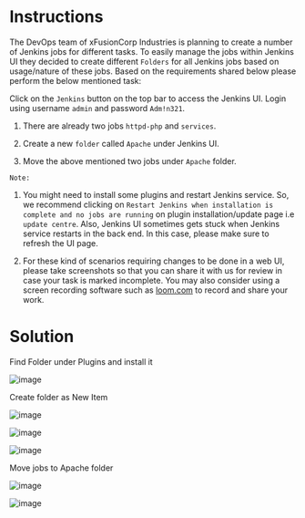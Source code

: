 # Instructions

The DevOps team of xFusionCorp Industries is planning to create a number of Jenkins jobs for different tasks. To easily manage the jobs within Jenkins UI they decided to create different `Folders` for all Jenkins jobs based on usage/nature of these jobs. Based on the requirements shared below please perform the below mentioned task:

Click on the `Jenkins` button on the top bar to access the Jenkins UI. Login using username `admin` and password `Adm!n321`.

1. There are already two jobs `httpd-php` and `services`.

2. Create a new `folder` called `Apache` under Jenkins UI.

3. Move the above mentioned two jobs under `Apache` folder.

`Note:`

1. You might need to install some plugins and restart Jenkins service. So, we recommend clicking on `Restart Jenkins when installation is complete and no jobs are running` on plugin installation/update page i.e `update centre`. Also, Jenkins UI sometimes gets stuck when Jenkins service restarts in the back end. In this case, please make sure to refresh the UI page.

2. For these kind of scenarios requiring changes to be done in a web UI, please take screenshots so that you can share it with us for review in case your task is marked incomplete. You may also consider using a screen recording software such as [loom.com](http://loom.com/) to record and share your work.

# Solution

Find Folder under Plugins and install it

![image](https://github.com/janaom/KodeKloud-Engineer-2.0/assets/83917694/2d3e9d34-4039-41a5-ab93-728a83851e99)

Create folder as New Item

![image](https://github.com/janaom/KodeKloud-Engineer-2.0/assets/83917694/8dded2c3-53f5-45f5-9ee8-19de450dcc76)

![image](https://github.com/janaom/KodeKloud-Engineer-2.0/assets/83917694/4fa6b701-1569-40a0-946f-332562cc4167)

![image](https://github.com/janaom/KodeKloud-Engineer-2.0/assets/83917694/31f7c771-f98b-49a3-97dc-6bb0003e5285)

Move jobs to Apache folder

![image](https://github.com/janaom/KodeKloud-Engineer-2.0/assets/83917694/1f87a16a-27a3-4b67-94fc-0a538a05a815)

![image](https://github.com/janaom/KodeKloud-Engineer-2.0/assets/83917694/d35ed213-ef4e-48b0-8d76-ea557ce659d9)






